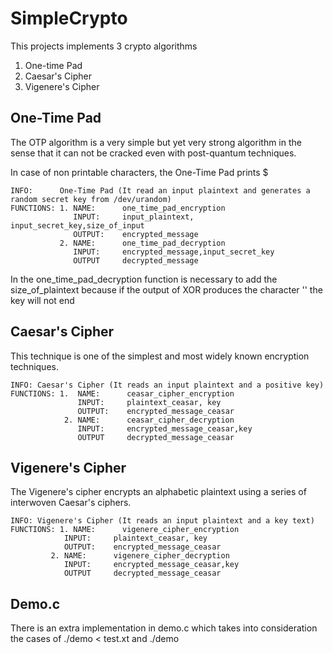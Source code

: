 # SimpleCrypto
 
This projects implements 3 crypto algorithms

1. One-time Pad
2. Caesar's Cipher
3. Vigenere's Cipher

## One-Time Pad
The OTP algorithm is a very simple but yet very strong algorithm in the sense that it can not be cracked even 
with post-quantum techniques.

In case of non printable characters, the One-Time Pad prints $

```
INFO:      One-Time Pad (It read an input plaintext and generates a random secret key from /dev/urandom)
FUNCTIONS: 1. NAME:      one_time_pad_encryption
              INPUT:     input_plaintext, input_secret_key,size_of_input
              OUTPUT:    encrypted_message
           2. NAME:      one_time_pad_decryption
              INPUT:     encrypted_message,input_secret_key
              OUTPUT     decrypted_message
```
In the one_time_pad_decryption function is necessary to add the size_of_plaintext because if the output of XOR produces the character '\' the key will not end

## Caesar's Cipher
This technique is one of the simplest and most widely known encryption techniques.
```
INFO: Caesar's Cipher (It reads an input plaintext and a positive key)
FUNCTIONS: 1.  NAME:      ceasar_cipher_encryption
               INPUT:     plaintext_ceasar, key
               OUTPUT:    encrypted_message_ceasar
            2. NAME:      ceasar_cipher_decryption
               INPUT:     encrypted_message_ceasar,key
               OUTPUT     decrypted_message_ceasar
```
## Vigenere's Cipher
The Vigenere's cipher encrypts an alphabetic plaintext using a series of interwoven Caesar's ciphers.
```
INFO: Vigenere's Cipher (It reads an input plaintext and a key text)
FUNCTIONS: 1. NAME:      vigenere_cipher_encryption
            INPUT:     plaintext_ceasar, key
            OUTPUT:    encrypted_message_ceasar
         2. NAME:      vigenere_cipher_decryption
            INPUT:     encrypted_message_ceasar,key
            OUTPUT     decrypted_message_ceasar
```

## Demo.c

There is an extra implementation in demo.c which takes into consideration the cases of ./demo < test.xt and ./demo
